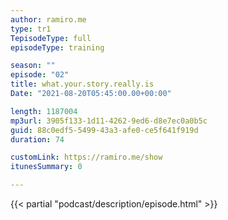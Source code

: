 ```yaml
---
author: ramiro.me
type: tr1
TepisodeType: full
episodeType: training

season: ""
episode: "02"
title: what.your.story.really.is
Date: "2021-08-20T05:45:00.00+00:00"

length: 1187004
mp3url: 3905f133-1d11-4262-9ed6-d8e7ec0a0b5c
guid: 88c0edf5-5499-43a3-afe0-ce5f641f919d
duration: 74

customLink: https://ramiro.me/show
itunesSummary: 0

---
```

{{< partial "podcast/description/episode.html" >}}
